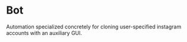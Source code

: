 # Bot
Automation specialized concretely for cloning user-specified instagram accounts with an auxiliary GUI.
